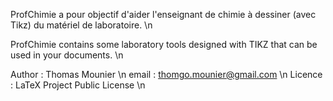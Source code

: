 ProfChimie a pour objectif d'aider l'enseignant de chimie à dessiner (avec Tikz) du matériel de laboratoire. \n


ProfChimie contains some laboratory tools designed with TIKZ that can be used in your documents. \n

Author : Thomas Mounier \n
email : thomgo.mounier@gmail.com \n
Licence : LaTeX Project Public License \n

